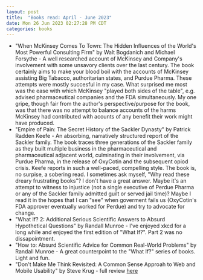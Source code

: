 ```yaml
---
layout: post
title:  "Books read: April - June 2023"
date: Mon 26 Jun 2023 02:27:28 PM CDT
categories: books 
---
```

- "When McKinsey Comes To Town: The Hidden Influences of the World's Most Powerful Consulting Firm" by Walt Bogdanich and Michael Forsythe -
A well researched account of McKinsey and Company's involvement with some unsavory clients over the last century. The book certainly aims to make
your blood boil with the accounts of McKinsey assisting Big Tabacco, authoritarian states, and Purdue Pharma. These attempts were mostly succesful in my case.
What surprised me most was the ease with which McKinsey "played both sides of the table", e.g. advised pharmaceutical companies and the FDA simultaneously.
My one gripe, though fair from the author's perspective/purpose for the book, was that there was no attempt to balance accounts of the harms McKinsey had contributed
with acounts of any benefit their work might have produced.
- "Empire of Pain: The Secret History of the Sackler Dynasty" by Patrick Radden Keefe - 
An absorbing, narratively structured report of the Sackler family. The book traces three generations of the Sackler family as they built multiple business
in the pharmaceutical and pharmaceutical adjacent world, culminating in their involvement, via Purdue Pharma, in the release of OxyCotin and the subsequent
opiod crisis. Keefe reports in such a well-paced, compelling style. The book is, no surpise, a sobering read. I sometimes ask myself, "Why read these dreary
frustrating books"? I don't have a great answer. Maybe it's an attempt to witness to injustice (not a single executive of Perdue Pharma or any of the Sackler family admitted guilt or served jail time)?
Maybe I read it in the hopes that I can "see" when goverment fails us (OxyCotin's FDA approver eventually worked for Perdue) and try to advocate for change.
- "What If? 2: Additional Serious Scientific Answers to Absurd Hypothetical Questions" by Randall Munroe -
I've enjoyed xkcd for a long while and enjoyed the first edition of "What If?". Part 2 was no dissapointment.
- "How to: Absurd Scientific Advice for Common Real-World Problems" by Randall Munroe -
A great counterpoint to the "What If?" series of books. Light and fun.
- "Don't Make Me Think Revisited: A Common Sense Approah to Web and Mobile Usability" by Steve Krug - full review [here](https://stpotter16.github.io/books/2023/06/13/book-review-dont-make-me-think.html)
